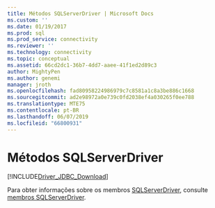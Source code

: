```yaml
---
title: Métodos SQLServerDriver | Microsoft Docs
ms.custom: ''
ms.date: 01/19/2017
ms.prod: sql
ms.prod_service: connectivity
ms.reviewer: ''
ms.technology: connectivity
ms.topic: conceptual
ms.assetid: 66cd2dc1-36b7-4dd7-aaee-41f1ed2d89c3
author: MightyPen
ms.author: genemi
manager: jroth
ms.openlocfilehash: fad80958224986979c7c8581a1c8a3be886c1668
ms.sourcegitcommit: ad2e98972a0e739c0fd2038ef4a030265f0ee788
ms.translationtype: MTE75
ms.contentlocale: pt-BR
ms.lasthandoff: 06/07/2019
ms.locfileid: "66800931"
---
```

# <a name="sqlserverdriver-methods"></a>Métodos SQLServerDriver
[!INCLUDE[Driver_JDBC_Download](../../../includes/driver_jdbc_download.md)]

  Para obter informações sobre os membros [SQLServerDriver](../../../connect/jdbc/reference/sqlserverdriver-class.md), consulte [membros SQLServerDriver](../../../connect/jdbc/reference/sqlserverdriver-members.md).  
  
  
